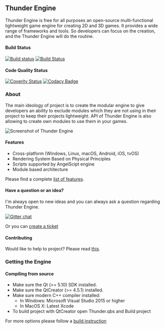 ## Thunder Engine
Thunder Engine is free for all purposes an open-source multi-functional lightweight game engine for creating 2D and 3D games. It provides a wide range of frameworks and tools. So developers can focus on the creation, and the Thunder Engine will do the routine.

#### Build Status
[![Build status](https://ci.appveyor.com/api/projects/status/vbx35q9xyugwsn2p/branch/master?svg=true)](https://ci.appveyor.com/project/eprikazchikov/thunder/branch/master)
[![Build Status](https://travis-ci.org/eprikazchikov/thunder.svg?branch=master)](https://travis-ci.org/eprikazchikov/thunder)
#### Code Quality Status
[![Coverity Status](https://img.shields.io/coverity/scan/15068.svg)](https://scan.coverity.com/projects/eprikazchikov-thunder)
[![Codacy Badge](https://api.codacy.com/project/badge/Grade/06a1475c3d7241d6b70cd7d28c680142)](https://www.codacy.com/app/eprikazchikov/thunder?utm_source=github.com&amp;utm_medium=referral&amp;utm_content=eprikazchikov/thunder&amp;utm_campaign=Badge_Grade)
### About

The main ideology of project is to create the modular engine to give developers an ability to exclude modules which they are not using in their project to keep their projects lightweight. API of Thunder Engine is also allowing to create own modules to use them in your games.

![Screenshot of Thunder Engine](https://raw.githubusercontent.com/eprikazchikov/thunder/master/doc/media/ScreenShot01.png)

#### Features
- Cross-platform (Windows, Linux, macOS, Android, iOS, tvOS)
- Rendering System Based on Physical Principles
- Scripts supported by AngelScipt engine
- Module based architecture

Please find a complete [list of features](https://github.com/eprikazchikov/thunder-doc/blob/master/basics/features.rst).

#### Have a question or an idea?
I'm always open to new ideas and you can always ask a question regarding Thunder Engine.

[![Gitter chat](https://badges.gitter.im/Thunder-Engine/gitter.png)](https://gitter.im/Thunder-Engine)

Or you can [create a ticket](https://github.com/eprikazchikov/thunder/issues/new/choose)

#### Contributing
Would like to help to project? Please read [this](CONTRIBUTING.md).

### Getting the Engine
#### Compiling from source
* Make sure the Qt (>= 5.10) SDK installed.
* Make sure the QtCreator (>= 4.5.1) installed.
* Make sure modern C++ compiler installed:
    - In Windows: Microsoft Visual Studio 2015 or higher
    - In MacOS X: Latest Xcode
* To build project with QtCreator open Thunder.qbs and Build project

For more options please follow a [build instruction](https://github.com/eprikazchikov/thunder-doc/blob/master/basics/install.rst)
